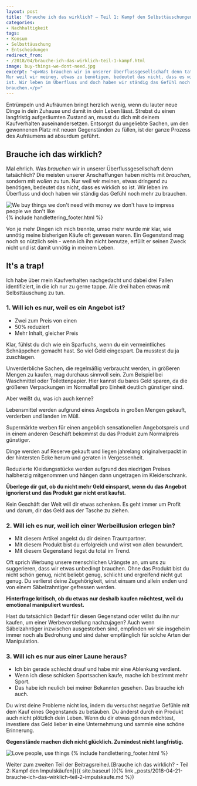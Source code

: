 ```yaml
---
layout: post
title: 'Brauche ich das wirklich? – Teil 1: Kampf den Selbsttäuschungen'
categories:
- Nachhaltigkeit
tags:
- Konsum
- Selbsttäuschung
- Entscheidungen
redirect_from:
- /2018/04/brauche-ich-das-wirklich-teil-1-kampf.html
image: buy-things-we-dont-need.jpg
excerpt: "<p>Was brauchen wir in unserer Überflussgesellschaft denn tatsächlich?
Nur weil wir meinen, etwas zu benötigen, bedeutet das nicht, dass es wirklich so
ist. Wir leben im Überfluss und doch haben wir ständig das Gefühl noch mehr zu
brauchen.</p>"
---
```


Entrümpeln und Aufräumen bringt herzlich wenig, wenn du lauter
neue Dinge in dein Zuhause und damit in dein Leben lässt. Strebst du
einen langfristig aufgeräumten Zustand an, musst du dich mit deinem
Kaufverhalten auseinandersetzen. Entsorgst du ungeliebte Sachen, um den
gewonnenen Platz mit neuen Gegenständen zu füllen, ist der ganze Prozess
des Aufräumens ad absurdum geführt.

## Brauche ich das wirklich?

Mal ehrlich. Was *brauchen* wir in unserer Überflussgesellschaft denn
tatsächlich? Die meisten unserer Anschaffungen haben nichts mit
*brauchen*, sondern mit *wollen* zu tun. Nur weil wir meinen, etwas
dringend zu benötigen, bedeutet das nicht, dass es wirklich so ist. Wir
leben im Überfluss und doch haben wir ständig das Gefühl noch mehr zu
brauchen.

![We buy things we don't need with money we don't have to impress people we don't like]({{site.baseurl}}/assets/img/posts/buy-things-we-dont-need.jpg)
{% include handlettering_footer.html %}

Von je mehr Dingen ich mich trennte, umso mehr wurde mir klar, wie
unnötig meine bisherigen Käufe oft gewesen waren. Ein Gegenstand mag
noch so nützlich sein - wenn ich ihn nicht benutze, erfüllt er seinen
Zweck nicht und ist damit unnötig in meinem Leben.

## It's a trap!

Ich habe über mein Kaufverhalten nachgedacht und dabei drei Fallen
identifiziert, in die ich nur zu gerne tappe. Alle drei haben etwas mit
Selbsttäuschung zu tun.

### 1. Will ich es nur, weil es ein Angebot ist?

-   Zwei zum Preis von einen
-   50% reduziert
-   Mehr Inhalt, gleicher Preis

Klar, fühlst du dich wie ein Sparfuchs, wenn du ein vermeintliches
Schnäppchen gemacht hast. So viel Geld eingespart. Da musstest du ja
zuschlagen.

Unverderbliche Sachen, die regelmäßig verbraucht werden, in größeren
Mengen zu kaufen, mag durchaus sinnvoll sein. Zum Beispiel bei
Waschmittel oder Toilettenpapier. Hier kannst du bares Geld sparen, da
die größeren Verpackungen im Normalfall pro Einheit deutlich günstiger
sind.

Aber weißt du, was ich auch kenne?

Lebensmittel werden aufgrund eines Angebots in großen Mengen gekauft,
verderben und landen im Müll.

Supermärkte werben für einen angeblich sensationellen Angebotspreis und
in einem anderen Geschäft bekommst du das Produkt zum Normalpreis
günstiger.

Dinge werden auf Reserve gekauft und liegen jahrelang originalverpackt
in der hintersten Ecke herum und geraten in Vergessenheit.

Reduzierte Kleidungsstücke werden aufgrund des niedrigen Preises
halbherzig mitgenommen und hängen dann ungetragen im Kleiderschrank.

**Überlege dir gut, ob du nicht mehr Geld einsparst, wenn du das Angebot
ignorierst und das Produkt gar nicht erst kaufst.**

Kein Geschäft der Welt will dir etwas schenken. Es geht immer um Profit
und darum, dir das Geld aus der Tasche zu ziehen.

### 2. Will ich es nur, weil ich einer Werbeillusion erlegen bin?

-   Mit diesem Artikel angelst du dir deinen Traumpartner.
-   Mit diesem Produkt bist du erfolgreich und wirst von allen
    bewundert. 
-   Mit diesem Gegenstand liegst du total im Trend.

Oft sprich Werbung unsere menschlichen Urängste an, um uns zu
suggerieren, dass wir etwas unbedingt brauchen. Ohne das Produkt bist du
nicht schön genug, nicht beliebt genug, schlicht und ergreifend nicht
gut genug. Du verlierst deine Zugehörigkeit, wirst einsam und allein
enden und von einem Säbelzahntiger gefressen werden.

**Hinterfrage kritisch, ob du etwas nur deshalb kaufen möchtest, weil du
emotional manipuliert wurdest.**

Hast du tatsächlich Bedarf für diesen Gegenstand oder willst du ihn nur
kaufen, um einer Werbevorstellung nachzujagen? Auch wenn Säbelzahntiger
inzwischen ausgestorben sind, empfinden wir sie insgeheim immer noch als
Bedrohung und sind daher empfänglich für solche Arten der Manipulation.

### 3. Will ich es nur aus einer Laune heraus?

-   Ich bin gerade schlecht drauf und habe mir eine Ablenkung verdient.
-   Wenn ich diese schicken Sportsachen kaufe, mache ich bestimmt mehr
    Sport.
-   Das habe ich neulich bei meiner Bekannten gesehen. Das brauche ich
    auch.

Du wirst deine Probleme nicht los, indem du versuchst negative Gefühle
mit dem Kauf eines Gegenstands zu betäuben. Du änderst durch ein Produkt
auch nicht plötzlich dein Leben. Wenn du dir etwas gönnen möchtest,
investiere das Geld lieber in eine Unternehmung und sammle eine schöne
Erinnerung.

**Gegenstände machen dich nicht glücklich. Zumindest nicht
langfristig.**

![Love people, use things]({{site.baseurl}}/assets/img/posts/love-people-use-things.jpg)
{% include handlettering_footer.html %}

Weiter zum zweiten Teil der Beitragsreihe:\\
[Brauche ich das wirklich? - Teil 2: Kampf den Impulskäufen]({{ site.baseurl }}{% link _posts/2018-04-21-brauche-ich-das-wirklich-teil-2-impulskaufe.md %})
